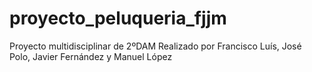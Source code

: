 # proyecto_peluqueria_fjjm
 Proyecto multidisciplinar de 2ºDAM Realizado por Francisco Luís, José Polo, Javier Fernández y Manuel López
